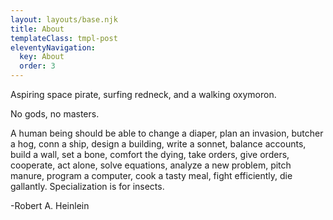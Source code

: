 ```yaml
---
layout: layouts/base.njk
title: About
templateClass: tmpl-post
eleventyNavigation:
  key: About
  order: 3
---
```


Aspiring space pirate, surfing redneck, and a walking oxymoron. 

No gods, no masters.

A human being should be able to change a diaper, plan an invasion, butcher a hog, conn a ship, design a building, write a sonnet, balance accounts, build a wall, set a bone, comfort the dying, take orders, give orders, cooperate, act alone, solve equations, analyze a new problem, pitch manure, program a computer, cook a tasty meal, fight efficiently, die gallantly. Specialization is for insects.

-Robert A. Heinlein

